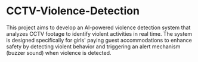 # CCTV-Violence-Detection
This project aims to develop an AI-powered violence detection system that analyzes CCTV footage to identify violent activities in real time. The system is designed specifically for girls' paying guest accommodations to enhance safety by detecting violent behavior and triggering an alert mechanism (buzzer sound) when violence is detected.
